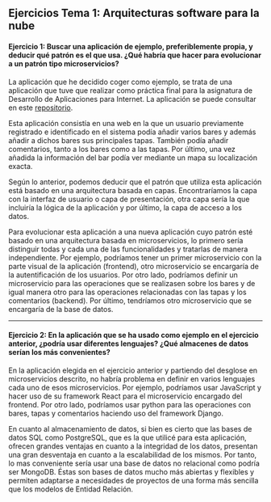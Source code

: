 ## Ejercicios Tema 1: Arquitecturas software para la nube

#### Ejercicio 1: Buscar una aplicación de ejemplo, preferiblemente propia, y deducir qué patrón es el que usa. ¿Qué habría que hacer para evolucionar a un patrón tipo microservicios?

La aplicación que he decidido coger como ejemplo, se trata de una aplicación que tuve que realizar como práctica final para la asignatura de Desarrollo de Aplicaciones para Internet. La aplicación se puede consultar en este [repositorio](https://github.com/AngelValera/Practica_7_DAI).

Esta aplicación consistía en una web en la que un usuario previamente registrado e identificado en el sistema podía añadir varios bares y además añadir a dichos bares sus principales tapas. También podía añadir comentarios, tanto a los bares como a las tapas. Por último, una vez añadida la información del bar podía ver mediante un mapa su localización exacta.

Según lo anterior, podemos deducir que el patrón que utiliza esta aplicación está basado en una arquitectura basada en capas. Encontraríamos la capa con la interfaz de usuario o capa de presentación, otra capa sería la que incluiría la lógica de la aplicación y por último, la capa de acceso a los datos.

Para evolucionar esta aplicación a una nueva aplicación cuyo patrón esté basado en una arquitectura basada en microservicios, lo primero sería distinguir todas y cada una de las funcionalidades y tratarlas de manera independiente. Por ejemplo, podríamos tener un primer microservicio con la parte visual de la aplicación (frontend), otro microservicio se encargaría de la autentificación de los usuarios. Por otro lado, podríamos definir un microservicio para las operaciones que se realizasen sobre los bares y de igual manera otro para las operaciones relacionadas con las tapas y los comentarios (backend). Por último, tendríamos otro microservicio que se encargaría de la base de datos.

---

#### Ejercicio 2: En la aplicación que se ha usado como ejemplo en el ejercicio anterior, ¿podría usar diferentes lenguajes? ¿Qué almacenes de datos serían los más convenientes?

En la aplicación elegida en el ejercicio anterior y partiendo del desglose en microservicios descrito, no habría problema en definir en varios lenguajes cada uno de esos microservicios. Por ejemplo, podríamos usar JavaScript y hacer uso de su framework React para el microservicio encargado del frontend. Por otro lado, podríamos usar python para las operaciones con bares, tapas y comentarios haciendo uso del framework Django.

En cuanto al almacenamiento de datos, si bien es cierto que las bases de datos SQL como PostgreSQL, que es la que utilicé para esta aplicación, ofrecen grandes ventajas en cuanto a la integridad de los datos, presentan una gran desventaja en cuanto a la escalabilidad de los mismos. Por tanto, lo mas conveniente sería usar una base de datos no relacional como podría ser MongoDB. Éstas son bases de datos mucho más abiertas y flexibles y permiten adaptarse a necesidades de proyectos de una forma más sencilla que los modelos de Entidad Relación.
